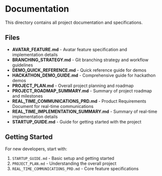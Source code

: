 # Documentation

This directory contains all project documentation and specifications.

## Files

- **AVATAR_FEATURE.md** - Avatar feature specification and implementation details
- **BRANCHING_STRATEGY.md** - Git branching strategy and workflow guidelines
- **DEMO_QUICK_REFERENCE.md** - Quick reference guide for demos
- **HACKATHON_DEMO_GUIDE.md** - Comprehensive guide for hackathon demos
- **PROJECT_PLAN.md** - Overall project planning and roadmap
- **PROJECT_ROADMAP_SUMMARY.md** - Summary of project roadmap and milestones
- **REAL_TIME_COMMUNICATIONS_PRD.md** - Product Requirements Document for real-time communications
- **REAL_TIME_IMPLEMENTATION_SUMMARY.md** - Summary of real-time implementation details
- **STARTUP_GUIDE.md** - Guide for getting started with the project

## Getting Started

For new developers, start with:
1. `STARTUP_GUIDE.md` - Basic setup and getting started
2. `PROJECT_PLAN.md` - Understanding the overall project
3. `REAL_TIME_COMMUNICATIONS_PRD.md` - Core feature specifications
